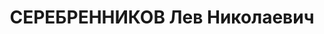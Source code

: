 ---
title: СЕРЕБРЕННИКОВ Лев Николаевич
description: '1902 г.р., м.р.: Свердловская обл., Ильинский р-н, с. Ильинское, русский,
  из семьи служителей культа, образование: высшее, б/п

  обл ЗУ, семейный отдел, ст. агроном

  прож.: г. Челябинск 13.06.1937

  Обвинение: ст. 58-7-8-11

  Приговор: ВК ВС СССР, 28.12.1937 — ВМН

  Расстрелян 28.12.1937

  Реабилитация: ВК ВС СССР, 25.07.1957'
---